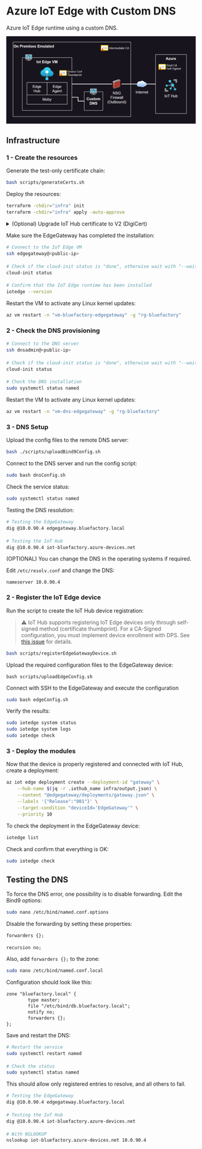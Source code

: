 # Azure IoT Edge with Custom DNS

Azure IoT Edge runtime using a custom DNS.

<img src=".assets/dns.png" width=700 />

## Infrastructure

### 1 - Create the resources

Generate the test-only certificate chain:

```sh
bash scripts/generateCerts.sh
```

Deploy the resources:

```sh
terraform -chdir="infra" init
terraform -chdir="infra" apply -auto-approve
```

<details>
  <summary>(Optional) Upgrade IoT Hub certificate to V2 (DigiCert)</summary>

  ```sh
  az iot hub certificate root-authority set --hub-name "iot-bluefactory" --certificate-authority v2 --yes
  ```
</details>

Make sure the EdgeGateway has completed the installation:

```sh
# Connect to the IoT Edge VM
ssh edgegateway@<public-ip>

# Check if the cloud-init status is "done", otherwise wait with "--wait"
cloud-init status

# Confirm that the IoT Edge runtime has been installed
iotedge --version
```

Restart the VM to activate any Linux kernel updates:

```sh
az vm restart -n "vm-bluefactory-edgegateway" -g "rg-bluefactory"
```

### 2 - Check the DNS provisioning

```sh
# Connect to the DNS server
ssh dnsadmin@<public-ip>

# Check if the cloud-init status is "done", otherwise wait with "--wait"
cloud-init status

# Check the DNS installation
sudo systemctl status named
```

Restart the VM to activate any Linux kernel updates:

```sh
az vm restart -n "vm-dns-edgegateway" -g "rg-bluefactory"
```

### 3 - DNS Setup

Upload the config files to the remote DNS server:

```sh
bash ./scripts/uploadBind9Config.sh
```

Connect to the DNS server and run the config script:

```sh
sudo bash dnsConfig.sh
```

Check the service status:

```sh
sudo systemctl status named
```

Testing the DNS resolution:

```sh
# Testing the EdgeGateway
dig @10.0.90.4 edgegateway.bluefactory.local

# Testing the IoT Hub
dig @10.0.90.4 iot-bluefactory.azure-devices.net
```

(OPTIONAL) You can change the DNS in the operating systems if required.

Edit `/etc/resolv.conf` and change the DNS:

```
nameserver 10.0.90.4
```

### 2 - Register the IoT Edge device

Run the script to create the IoT Hub device registration:

> ⚠️ IoT Hub supports registering IoT Edge devices only through self-signed method (certificate thumbprint). For a CA-Signed configuration, you must implement device enrollment with DPS. See [this issue](https://github.com/MicrosoftDocs/azure-docs/issues/108363) for details.

```sh
bash scripts/registerEdgeGatewayDevice.sh
```

Upload the required configuration files to the EdgeGateway device:

```
bash scripts/uploadEdgeConfig.sh
```

Connect with SSH to the EdgeGateway and execute the configuration

```sh
sudo bash edgeConfig.sh
```

Verify the results:

```sh
sudo iotedge system status
sudo iotedge system logs
sudo iotedge check
```

### 3 - Deploy the modules

Now that the device is properly registered and connected with IoT Hub, create a deployment:

```sh
az iot edge deployment create --deployment-id "gateway" \
    --hub-name $(jq -r .iothub_name infra/output.json) \
    --content "@edgegateway/deployments/gateway.json" \
    --labels '{"Release":"001"}' \
    --target-condition "deviceId='EdgeGateway'" \
    --priority 10
```

To check the deployment in the EdgeGateway device:

```sh
iotedge list
```

Check and confirm that everything is OK:

```sh
sudo iotedge check
```

## Testing the DNS

To force the DNS error, one possibility is to disable forwarding. Edit the Bind9 options:

```sh
sudo nano /etc/bind/named.conf.options
```

Disable the forwarding by setting these properties:

```options
forwarders {};

recursion no;
```

Also, add `forwarders {};` to the zone:

```sh
sudo nano /etc/bind/named.conf.local
```

Configuration should look like this:

```
zone "bluefactory.local" {
        type master;
        file "/etc/bind/db.bluefactory.local";
        notify no;
        forwarders {};
};
```

Save and restart the DNS:

```sh
# Restart the service
sudo systemctl restart named

# Check the status
sudo systemctl status named
```

This should allow only registered entries to resolve, and all others to fail.

```sh
# Testing the EdgeGateway
dig @10.0.90.4 edgegateway.bluefactory.local

# Testing the IoT Hub
dig @10.0.90.4 iot-bluefactory.azure-devices.net

# With NSLOOKUP
nslookup iot-bluefactory.azure-devices.net 10.0.90.4
```
